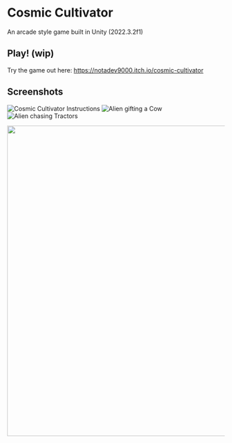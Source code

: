 # Cosmic Cultivator
An arcade style game built in Unity (2022.3.2f1)

## Play! (wip)
Try the game out here:
https://notadev9000.itch.io/cosmic-cultivator

## Screenshots
![Cosmic Cultivator Instructions](https://i.ibb.co/mXCBjyB/Title-1.png)
![Alien gifting a Cow](https://i.ibb.co/X7JxK2z/Game-1.png)
![Alien chasing Tractors](https://i.ibb.co/yhhqJ5P/Game-2.png)

<img src="https://i.ibb.co/mXCBjyB/Title-1.png" height="720">